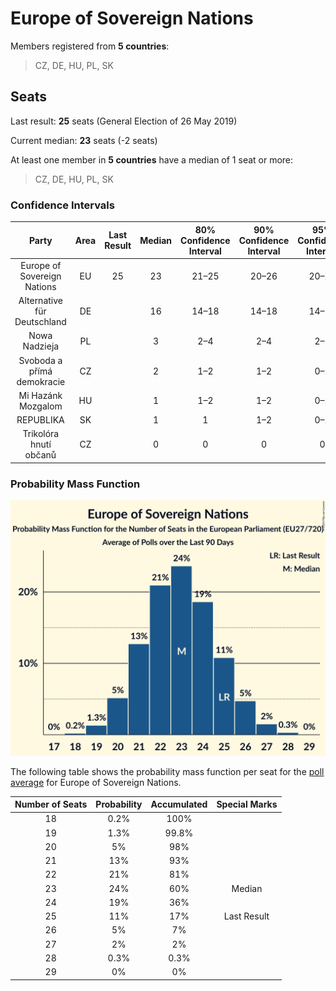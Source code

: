# Europe of Sovereign Nations

Members registered from **5 countries**:

> CZ, DE, HU, PL, SK

## Seats

Last result: **25** seats (General Election of 26 May 2019)

Current median: **23** seats (-2 seats)

At least one member in **5 countries** have a median of 1 seat or more:

> CZ, DE, HU, PL, SK

### Confidence Intervals

| Party | Area | Last Result | Median | 80% Confidence Interval | 90% Confidence Interval | 95% Confidence Interval | 99% Confidence Interval |
|:-----:|:----:|:-----------:|:------:|:-----------------------:|:-----------------------:|:-----------------------:|:-----------------------:|
| Europe of Sovereign Nations | EU | 25 | 23 | 21–25 | 20–26 | 20–26 | 19–27 |
| Alternative für Deutschland | DE | | 16 | 14–18 | 14–18 | 14–18 | 13–19 |
| Nowa Nadzieja | PL | | 3 | 2–4 | 2–4 | 2–5 | 2–5 |
| Svoboda a přímá demokracie | CZ | | 2 | 1–2 | 1–2 | 0–2 | 0–2 |
| Mi Hazánk Mozgalom | HU | | 1 | 1–2 | 1–2 | 0–2 | 0–2 |
| REPUBLIKA | SK | | 1 | 1 | 1–2 | 0–2 | 0–2 |
| Trikolóra hnutí občanů | CZ | | 0 | 0 | 0 | 0 | 0 |

### Probability Mass Function

![Graph with seats probability mass function not yet produced](average-2024-07-31-seats-pmf-europeofsovereignnations.png "Seats Probability Mass Function")

The following table shows the probability mass function per seat for the [poll average](average-2024-07-31.html) for Europe of Sovereign Nations.

| Number of Seats | Probability | Accumulated | Special Marks |
|:---------------:|:-----------:|:-----------:|:-------------:|
| 18 | 0.2% | 100% |  |
| 19 | 1.3% | 99.8% |  |
| 20 | 5% | 98% |  |
| 21 | 13% | 93% |  |
| 22 | 21% | 81% |  |
| 23 | 24% | 60% | Median |
| 24 | 19% | 36% |  |
| 25 | 11% | 17% | Last Result |
| 26 | 5% | 7% |  |
| 27 | 2% | 2% |  |
| 28 | 0.3% | 0.3% |  |
| 29 | 0% | 0% |  |


